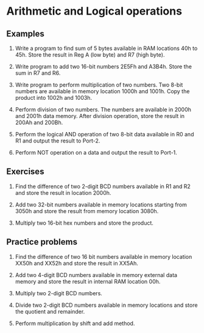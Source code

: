 # Arithmetic and Logical operations

## Examples

1. Write a program to find sum of 5 bytes available in RAM locations 40h to 45h. Store the result in Reg A (low byte) and R7 (high byte).

2. Write program to add two 16-bit numbers 2E5Fh and A3B4h. Store the sum in R7 and R6.

3. Write program to perform multiplication of two numbers. Two 8-bit numbers are available in memory location 1000h and 1001h. Copy the product into 1002h and 1003h.

4. Perform division of two numbers. The numbers are available in 2000h and 2001h data memory. After division operation, store the result in 200Ah and 200Bh.

5. Perform the logical AND operation of two 8-bit data available in R0 and R1 and output the result to Port-2.

6. Perform NOT operation on a data and output the result to Port-1.

## Exercises

1. Find the difference of two 2-digit BCD numbers available in R1 and R2 and store the result in location 2000h.

2. Add two 32-bit numbers available in memory locations starting from 3050h and store the result from memory location 3080h.

3. Multiply two 16-bit hex numbers and store the product.

## Practice problems

1. Find the difference of two 16 bit numbers available in memory location XX50h and XX52h and store the result in XX5Ah.

2. Add two 4-digit BCD numbers available in memory external data memory and store the result in internal RAM location 00h.

3. Multiply two 2-digit BCD numbers.

4. Divide two 2-digit BCD numbers available in memory locations and store the quotient and remainder.

5. Perform multiplication by shift and add method.
